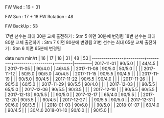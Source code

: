 FW Wed      : 16 + 31

FW Sun      : 17 + 18
FW Rotation : 48

FW BackUp   : 53

17번 선수는 최대 30분 교체 출전하기 : Stm 5 이면 30분에 변경됨
18번 선수는 최대 80분 교체 출전하기 : Stm 7 이면 80분에 변경됨
31번 선수는 최대 65분 교체 출전하기 : Stm 6 이면 65분에 변경됨

date num min/rt |    16   |    17   |    18   |    31   |    48   |    53   |
----------------+---------+---------+---------+---------+---------|---------|
2017-11-01      |  90/5.0 |         |         |  44/4.5 |         |
2017-11-05      |         |  90/4.0 |         |  46/4.5 |         |
2017-11-08      |  90/5.0 |  50/5.0 |         |         |         |
2017-11-12      |         |  50/5.0 |  90/5.0 |  40/4.5 |         |
2017-11-15      |  90/5.5 |  90/4.5 |         |         |         |
2017-11-19      |         |         |  90/5.0 |  60/4.5 |         |
2017-11-22      |  90/5.5 |  90/4.0 |         |         |         |
2017-11-26      |         |         |  90/5.0 |  60/5.0 |         |
2017-11-29      |  90/5.5 |  90/4.0 |         |         |         |
2017-12-03      |         |         |  90/5.5 |  65/5.0 |         |
2017-12-06      |  90/5.5 |  90/3.5 |         |         |         |
2017-12-10      |         |         |  90/5.5 |  60/5.5 |         |
2017-12-13      |  90/5.5 |         |         |  90/5.0 |         |
2017-12-17      |         |  65/4.0 |  90/5.5 |         |         |
2017-12-20      |  90/5.5 |         |         |  90/4.5 |         |
2017-12-27      |         |         |  90/5.5 |  90/5.0 |         |
2017-12-31      |  90/6.0 |  90/3.5 |         |         |         |
2018-01-03      |  90/6.0 |         |         |  90/5.0 |         |
2018-01-07      |         |  60/4.0 |  90/4.5 |         |         |  30/4.0
2018-01-10      |  90/6.0 |         |         |  90/5.0 |         |        

